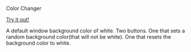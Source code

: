 Color Changer

[Try it out!](https://adam-rice.github.io/Color-Changer/)

A default window background color of white.
Two buttons.
One that sets a random background color(that will not be white).
One that resets the background color to white.
